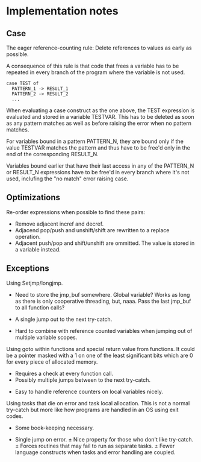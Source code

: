 Implementation notes
====================

Case
----

The eager reference-counting rule: Delete references to values as early as
possible.

A consequence of this rule is that code that frees a variable has to be repeated
in every branch of the program where the variable is not used.

```
case TEST of
  PATTERN_1 -> RESULT_1
  PATTERN_2 -> RESULT_2
  ...
```

When evaluating a case construct as the one above, the TEST expression is
evaluated and stored in a variable TESTVAR. This has to be deleted as soon as
any pattern matches as well as before raising the error when no pattern matches.

For variables bound in a pattern PATTERN_N, they are bound only if the value
TESTVAR matches the pattern and thus have to be free'd only in the end of the
corresponding RESULT_N.

Variables bound earlier that have their last access in any of the PATTERN_N or
RESULT_N expressions have to be free'd in every branch where it's not used,
inclufing the "no match" error raising case.

Optimizations
-------------

Re-order expressions when possible to find these pairs:

* Remove adjacent incref and decref.
* Adjacend pop/push and unshift/shift are rewritten to a replace operation.
* Adjacent push/pop and shift/unshift are ommitted. The value is stored in a
  variable instead.

Exceptions
----------

Using Setjmp/longjmp.

- Need to store the jmp_buf somewhere. Global variable? Works as long as there
is only cooperative threading, but, naaa. Pass the last jmp_buf to all function
calls?
+ A single jump out to the next try-catch.
- Hard to combine with reference counted variables when jumping out of multiple
  variable scopes.

Using goto within functions and special return value from functions. It could be
a pointer masked with a 1 on one of the least significant bits which are 0 for
every piece of allocated memory.

- Requires a check at every function call.
- Possibly multiple jumps between to the next try-catch.
+ Easy to handle reference counters on local variables nicely.

Using tasks that die on error and task local allocation. This is not a normal
try-catch but more like how programs are handled in an OS using exit codes.

- Some book-keeping necessary.
+ Single jump on error.
± Nice property for those who don't like try-catch.
± Forces routines that may fail to run as separate tasks.
± Fewer language constructs when tasks and error handling are coupled.
